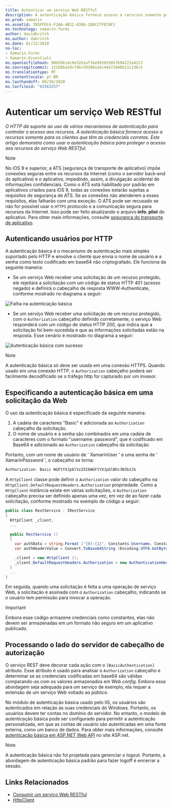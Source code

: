 ```yaml
---
title: Autenticar um serviço Web RESTful
description: A autenticação básica fornece acesso a recursos somente para os clientes que têm as credenciais corretas. Este artigo explica como usar a autenticação básica para proteger o acesso aos recursos do serviço Web RESTful.
ms.prod: xamarin
ms.assetid: 7B5FFDC4-F2AA-4B12-A30A-1DACC7FECBF1
ms.technology: xamarin-forms
author: davidbritch
ms.author: dabritch
ms.date: 01/22/2018
no-loc:
- Xamarin.Forms
- Xamarin.Essentials
ms.openlocfilehash: 98b59b1dc9e32b1af1be991055057b94223a4223
ms.sourcegitcommit: 122b8ba3dcf4bc59368a16c44e71846b11c136c5
ms.translationtype: MT
ms.contentlocale: pt-BR
ms.lasthandoff: 09/30/2020
ms.locfileid: "91563257"
---
```

# <a name="authenticate-a-restful-web-service"></a>Autenticar um serviço Web RESTful

_O HTTP dá suporte ao uso de vários mecanismos de autenticação para controlar o acesso aos recursos. A autenticação básica fornece acesso a recursos somente para os clientes que têm as credenciais corretas. Este artigo demonstra como usar a autenticação básica para proteger o acesso aos recursos do serviço Web RESTful._

> [!NOTE]
> No iOS 9 e superior, a ATS (segurança de transporte de aplicativo) impõe conexões seguras entre os recursos da Internet (como o servidor back-end do aplicativo) e o aplicativo, impedindo, assim, a divulgação acidental de informações confidenciais. Como o ATS está habilitado por padrão em aplicativos criados para iOS 9, todas as conexões estarão sujeitas a requisitos de segurança de ATS. Se as conexões não atenderem a esses requisitos, elas falharão com uma exceção.
> O ATS pode ser recusado se não for possível usar o `HTTPS` protocolo e a comunicação segura para recursos da Internet. Isso pode ser feito atualizando o arquivo **info. plist** do aplicativo. Para obter mais informações, consulte [segurança do transporte de aplicativo](~/ios/app-fundamentals/ats.md).

## <a name="authenticating-users-over-http"></a>Autenticando usuários por HTTP

A autenticação básica é o mecanismo de autenticação mais simples suportado pelo HTTP e envolve o cliente que envia o nome de usuário e a senha como texto codificado em base64 não criptografado. Ele funciona da seguinte maneira:

- Se um serviço Web receber uma solicitação de um recurso protegido, ele rejeitará a solicitação com um código de status HTTP 401 (acesso negado) e definirá o cabeçalho de resposta WWW-Authenticate, conforme mostrado no diagrama a seguir:

![Falha na autenticação básica](rest-images/basic-authentication-fail.png)

- Se um serviço Web receber uma solicitação de um recurso protegido, com o `Authorization` cabeçalho definido corretamente, o serviço Web responderá com um código de status HTTP 200, que indica que a solicitação foi bem-sucedida e que as informações solicitadas estão na resposta. Esse cenário é mostrado no diagrama a seguir:

![Autenticação básica com sucesso](rest-images/basic-authentication-success.png)

> [!NOTE]
> A autenticação básica só deve ser usada em uma conexão HTTPS. Quando usado em uma conexão HTTP, o `Authorization` cabeçalho poderá ser facilmente decodificado se o tráfego http for capturado por um invasor.

## <a name="specifying-basic-authentication-in-a-web-request"></a>Especificando a autenticação básica em uma solicitação da Web

O uso da autenticação básica é especificado da seguinte maneira:

1. A cadeia de caracteres "Basic" é adicionada ao `Authorization` cabeçalho da solicitação.
1. O nome de usuário e a senha são combinados em uma cadeia de caracteres com o formato "username: password", que é codificado em Base64 e adicionado ao `Authorization` cabeçalho da solicitação.

Portanto, com um nome de usuário de ' XamarinUser ' e uma senha de ' XamarinPassword ', o cabeçalho se torna:

```csharp
Authorization: Basic WGFtYXJpblVzZXI6WGFtYXJpblBhc3N3b3Jk
```

A `HttpClient` classe pode definir o `Authorization` valor do cabeçalho na `HttpClient.DefaultRequestHeaders.Authorization` propriedade. Como a `HttpClient` instância existe em várias solicitações, o `Authorization` cabeçalho precisa ser definido apenas uma vez, em vez de ao fazer cada solicitação, conforme mostrado no exemplo de código a seguir:

```csharp
public class RestService : IRestService
{
  HttpClient _client;
  ...

  public RestService ()
  {
    var authData = string.Format ("{0}:{1}", Constants.Username, Constants.Password);
    var authHeaderValue = Convert.ToBase64String (Encoding.UTF8.GetBytes (authData));

    _client = new HttpClient ();
    _client.DefaultRequestHeaders.Authorization = new AuthenticationHeaderValue ("Basic", authHeaderValue);
  }
  ...
}
```

Em seguida, quando uma solicitação é feita a uma operação de serviço Web, a solicitação é assinada com o `Authorization` cabeçalho, indicando se o usuário tem permissão para invocar a operação.

> [!IMPORTANT]
> Embora esse código armazene credenciais como constantes, elas não devem ser armazenadas em um formato não seguro em um aplicativo publicado.

## <a name="processing-the-authorization-header-server-side"></a>Processando o lado do servidor de cabeçalho de autorização

O serviço REST deve decorar cada ação com o `[BasicAuthentication]` atributo. Esse atributo é usado para analisar o `Authorization` cabeçalho e determinar se as credenciais codificadas em base64 são válidas comparando-as com os valores armazenados em *Web.config*. Embora essa abordagem seja adequada para um serviço de exemplo, ela requer a extensão de um serviço Web voltado ao público.

No módulo de autenticação básica usado pelo IIS, os usuários são autenticados em relação às suas credenciais do Windows. Portanto, os usuários devem ter contas no domínio do servidor. No entanto, o modelo de autenticação básica pode ser configurado para permitir a autenticação personalizada, em que as contas de usuário são autenticadas em uma fonte externa, como um banco de dados. Para obter mais informações, consulte [autenticação básica em ASP.NET Web API](https://www.asp.net/web-api/overview/security/basic-authentication) no site ASP.net.

> [!NOTE]
> A autenticação básica não foi projetada para gerenciar o logout. Portanto, a abordagem de autenticação básica padrão para fazer logoff é encerrar a sessão.

## <a name="related-links"></a>Links Relacionados

- [Consumir um serviço Web RESTful](~/xamarin-forms/data-cloud/web-services/rest.md)
- [HttpClient](/dotnet/api/system.net.http.httpclient)